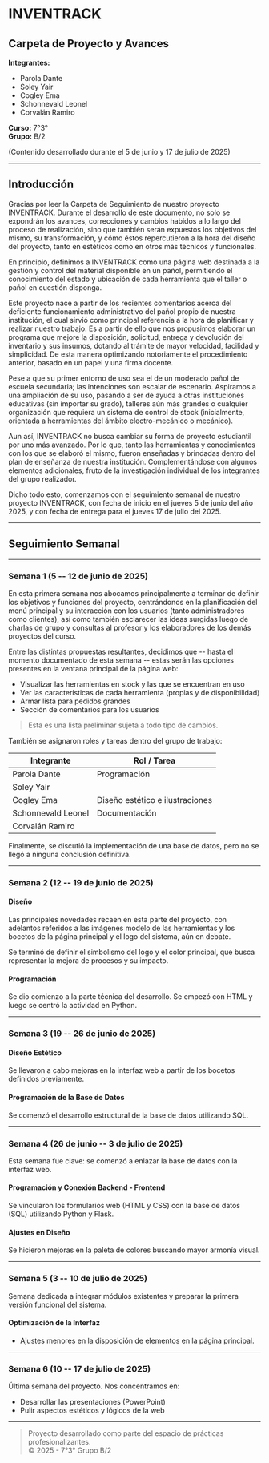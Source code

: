 # INVENTRACK

## Carpeta de Proyecto y Avances

**Integrantes:**
- Parola Dante
- Soley Yair
- Cogley Ema
- Schonnevald Leonel
- Corvalán Ramiro

**Curso:** 7°3°  
**Grupo:** B/2  

(Contenido desarrollado durante el 5 de junio y 17 de julio de 2025)

---

## Introducción

Gracias por leer la Carpeta de Seguimiento de nuestro proyecto INVENTRACK. Durante el desarrollo de este documento, no solo se expondrán los avances, correcciones y cambios habidos a lo largo del proceso de realización, sino que también serán expuestos los objetivos del mismo, su transformación, y cómo éstos repercutieron a la hora del diseño del proyecto, tanto en estéticos como en otros más técnicos y funcionales.

En principio, definimos a INVENTRACK como una página web destinada a la gestión y control del material disponible en un pañol, permitiendo el conocimiento del estado y ubicación de cada herramienta que el taller o pañol en cuestión disponga.

Este proyecto nace a partir de los recientes comentarios acerca del deficiente funcionamiento administrativo del pañol propio de nuestra institución, el cual sirvió como principal referencia a la hora de planificar y realizar nuestro trabajo. Es a partir de ello que nos propusimos elaborar un programa que mejore la disposición, solicitud, entrega y devolución del inventario y sus insumos, dotando al trámite de mayor velocidad, facilidad y simplicidad. De esta manera optimizando notoriamente el procedimiento anterior, basado en un papel y una firma docente.

Pese a que su primer entorno de uso sea el de un moderado pañol de escuela secundaria; las intenciones son escalar de escenario. Aspiramos a una ampliación de su uso, pasando a ser de ayuda a otras instituciones educativas (sin importar su grado), talleres aún más grandes o cualquier organización que requiera un sistema de control de stock (inicialmente, orientada a herramientas del ámbito electro-mecánico o mecánico).

Aun así, INVENTRACK no busca cambiar su forma de proyecto estudiantil por uno más avanzado. Por lo que, tanto las herramientas y conocimientos con los que se elaboró el mismo, fueron enseñadas y brindadas dentro del plan de enseñanza de nuestra institución. Complementándose con algunos elementos adicionales, fruto de la investigación individual de los integrantes del grupo realizador.

Dicho todo esto, comenzamos con el seguimiento semanal de nuestro proyecto INVENTRACK, con fecha de inicio en el jueves 5 de junio del año 2025, y con fecha de entrega para el jueves 17 de julio del 2025.

---

## Seguimiento Semanal

---

### Semana 1 (5 -- 12 de junio de 2025)

En esta primera semana nos abocamos principalmente a terminar de definir los objetivos y funciones del proyecto, centrándonos en la planificación del menú principal y su interacción con los usuarios (tanto administradores como clientes), así como también esclarecer las ideas surgidas luego de charlas de grupo y consultas al profesor y los elaboradores de los demás proyectos del curso.

Entre las distintas propuestas resultantes, decidimos que -- hasta el momento documentado de esta semana -- estas serán las opciones presentes en la ventana principal de la página web:

- Visualizar las herramientas en stock y las que se encuentran en uso
- Ver las características de cada herramienta (propias y de disponibilidad)
- Armar lista para pedidos grandes
- Sección de comentarios para los usuarios

> Esta es una lista preliminar sujeta a todo tipo de cambios.

También se asignaron roles y tareas dentro del grupo de trabajo:

| Integrante         | Rol / Tarea                          |
|--------------------|--------------------------------------|
| Parola Dante       | Programación                         |
| Soley Yair         |                                      |
| Cogley Ema         | Diseño estético e ilustraciones      |
| Schonnevald Leonel | Documentación                        |
| Corvalán Ramiro    |                                      |

Finalmente, se discutió la implementación de una base de datos, pero no se llegó a ninguna conclusión definitiva.

---

### Semana 2 (12 -- 19 de junio de 2025)

#### Diseño

Las principales novedades recaen en esta parte del proyecto, con adelantos referidos a las imágenes modelo de las herramientas y los bocetos de la página principal y el logo del sistema, aún en debate.

Se terminó de definir el simbolismo del logo y el color principal, que busca representar la mejora de procesos y su impacto.

#### Programación

Se dio comienzo a la parte técnica del desarrollo. Se empezó con HTML y luego se centró la actividad en Python.

---

### Semana 3 (19 -- 26 de junio de 2025)

#### Diseño Estético

Se llevaron a cabo mejoras en la interfaz web a partir de los bocetos definidos previamente.

#### Programación de la Base de Datos

Se comenzó el desarrollo estructural de la base de datos utilizando SQL.

---

### Semana 4 (26 de junio -- 3 de julio de 2025)

Esta semana fue clave: se comenzó a enlazar la base de datos con la interfaz web.

#### Programación y Conexión Backend - Frontend

Se vincularon los formularios web (HTML y CSS) con la base de datos (SQL) utilizando Python y Flask.

#### Ajustes en Diseño

Se hicieron mejoras en la paleta de colores buscando mayor armonía visual.

---

### Semana 5 (3 -- 10 de julio de 2025)

Semana dedicada a integrar módulos existentes y preparar la primera versión funcional del sistema.

#### Optimización de la Interfaz

- Ajustes menores en la disposición de elementos en la página principal.

---

### Semana 6 (10 -- 17 de julio de 2025)

Última semana del proyecto. Nos concentramos en:

- Desarrollar las presentaciones (PowerPoint)
- Pulir aspectos estéticos y lógicos de la web

---

> Proyecto desarrollado como parte del espacio de prácticas profesionalizantes.  
> © 2025 - 7°3° Grupo B/2
